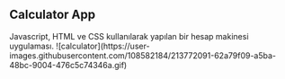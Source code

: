 <h2>Calculator App</h2>
Javascript, HTML ve CSS kullanılarak yapılan bir hesap makinesi uygulaması.
![calculator](https://user-images.githubusercontent.com/108582184/213772091-62a79f09-a5ba-48bc-9004-476c5c74346a.gif)
